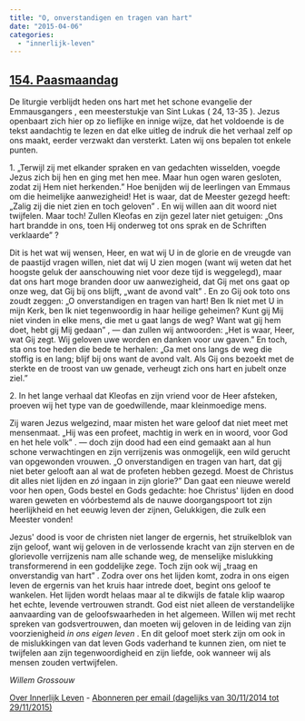 ```yaml
---
title: "O, onverstandigen en tragen van hart"
date: "2015-04-06"
categories: 
  - "innerlijk-leven"
---
```


## [154\. Paasmaandag](http://ift.tt/1PaXpgd)

De liturgie verblijdt heden ons hart met het schone evangelie der Emmausgangers , een meesterstukje van Sint Lukas ( 24, 13-35 ). Jezus openbaart zich hier op zo lieflijke en innige wijze, dat het voldoende is de tekst aandachtig te lezen en dat elke uitleg de indruk die het verhaal zelf op ons maakt, eerder verzwakt dan versterkt. Laten wij ons bepalen tot enkele punten.

1\. „Terwijl zij met elkander spraken en van gedachten wisselden, voegde Jezus zich bij hen en ging met hen mee. Maar hun ogen waren gesloten, zodat zij Hem niet herkenden.” Hoe benijden wij de leerlingen van Emmaus om die heimelijke aanwezigheid! Het is waar, dat de Meester gezegd heeft: „Zalig zij die niet zien en toch geloven” . En wij willen aan dit woord niet twijfelen. Maar toch! Zullen Kleofas en zijn gezel later niet getuigen: „Ons hart brandde in ons, toen Hij onderweg tot ons sprak en de Schriften verklaarde” ?

Dit is het wat wij wensen, Heer, en wat wij U in de glorie en de vreugde van de paastijd vragen willen, niet dat wij U zien mogen (want wij weten dat het hoogste geluk der aanschouwing niet voor deze tijd is weggelegd), maar dat ons hart moge branden door uw aanwezigheid, dat Gij met ons gaat op onze weg, dat Gij bij ons blijft, „want de avond valt” . En zo Gij ook toto ons zoudt zeggen: „O onverstandigen en tragen van hart! Ben Ik niet met U in mijn Kerk, ben Ik niet tegenwoordig in haar heilige geheimen? Kunt gij Mij niet vinden in elke mens, die met u gaat langs de weg? Want wat gij hem doet, hebt gij Mij gedaan” , — dan zullen wij antwoorden: „Het is waar, Heer, wat Gij zegt. Wij geloven uwe worden en danken voor uw gaven.” En toch, sta ons toe heden die bede te herhalen: „Ga met ons langs de weg die stoffig is en lang; blijf bij ons want de avond valt. Als Gij ons bezoekt met de sterkte en de troost van uw genade, verheugt zich ons hart en jubelt onze ziel.”

2\. In het lange verhaal dat Kleofas en zijn vriend voor de Heer afsteken, proeven wij het type van de goedwillende, maar kleinmoedige mens.

Zij waren Jezus welgezind, maar misten het ware geloof dat niet meet met mensenmaat. „Hij was een profeet, machtig in werk en in woord, voor God en het hele volk” . — doch zijn dood had een eind gemaakt aan al hun schone verwachtingen en zijn verrijzenis was onmogelijk, een wild gerucht van opgewonden vrouwen. „O onverstandigen en tragen van hart, dat gij niet beter gelooft aan al wat de profeten hebben gezegd. Moest de Christus dit alles niet lijden en _zó_ ingaan in zijn glorie?” Dan gaat een nieuwe wereld voor hen open, Gods bestel en Gods gedachte: hoe Christus' lijden en dood waren geweten en vóórbestemd als de nauwe doorgangspoort tot zijn heerlijkheid en het eeuwig leven der zijnen, Gelukkigen, die zulk een Meester vonden!

Jezus' dood is voor de christen niet langer de ergernis, het struikelblok van zijn geloof, want wij geloven in de verlossende kracht van zijn sterven en de glorievolle verrijzenis nam alle schande weg, de menselijke mislukking transformerend in een goddelijke zege. Toch zijn ook wij „traag en onverstandig van hart” . Zodra over ons het lijden komt, zodra in ons eigen leven de ergernis van het kruis haar intrede doet, begint ons geloof te wankelen. Het lijden wordt helaas maar al te dikwijls de fatale klip waarop het echte, levende vertrouwen strandt. God eist niet alleen de verstandelijke aanvaarding van de geloofswaarheden in het algemeen. Willen wij met recht spreken van godsvertrouwen, dan moeten wij geloven in de leiding van zijn voorzienigheid _in ons eigen leven_ . En dit geloof moet sterk zijn om ook in de mislukkingen van dat leven Gods vaderhand te kunnen zien, om niet te twijfelen aan zijn tegenwoordigheid en zijn liefde, ook wanneer wij als mensen zouden vertwijfelen.

_Willem Grossouw_

[Over Innerlijk Leven](http://ift.tt/1y6X5mY) - [Abonneren per email (dagelijks van 30/11/2014 tot 29/11/2015)](http://eepurl.com/9P3DT)
